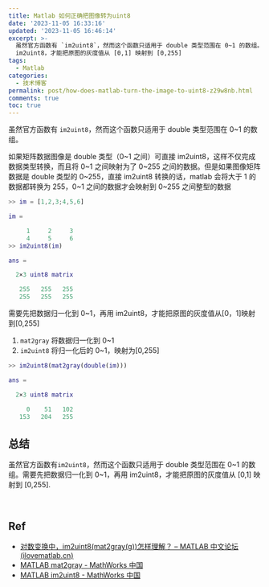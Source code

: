 ```yaml
---
title: Matlab 如何正确把图像转为uint8
date: '2023-11-05 16:33:16'
updated: '2023-11-05 16:46:14'
excerpt: >-
  虽然官方函数有 `im2uint8`，然而这个函数只适用于 double 类型范围在 0~1 的数组。需要先把数据归一化到 0~1，再用
  im2uint8，才能把原图的灰度值从 [0,1] 映射到 [0,255]
tags:
  - Matlab
categories:
  - 技术博客
permalink: post/how-does-matlab-turn-the-image-to-uint8-z29w8nb.html
comments: true
toc: true
---
```




虽然官方函数有 `im2uint8`​，然而这个函数只适用于 double 类型范围在 0~1 的数组。

如果矩阵数据图像是 double 类型（0\~1 之间）可直接 im2uint8，这样不仅完成数据类型转换，而且将 0\~1 之间映射为了 0\~255 之间的数据。但是如果图像矩阵数据是 double 类型的 0\~255，直接 im2uint8 转换的话，matlab 会将大于 1 的数据都转换为 255，0\~1 之间的数据才会映射到 0\~255 之间整型的数据

```matlab
>> im = [1,2,3;4,5,6]

im =

     1     2     3
     4     5     6
>> im2uint8(im)

ans =

  2×3 uint8 matrix

   255   255   255
   255   255   255

```

需要先把数据归一化到 0\~1，再用 im2uint8，才能把原图的灰度值从[0，1]映射到[0,255]

1. ​`mat2gray`​​ 将数据归一化到 0\~1
2. ​`im2uint8` ​将归一化后的 0\~1，映射为[0,255]

```matlab
>> im2uint8(mat2gray(double(im)))

ans =

  2×3 uint8 matrix

     0    51   102
   153   204   255
```

## 总结

虽然官方函数有`im2uint8`​，然而这个函数只适用于 double 类型范围在 0\~1 的数组。需要先把数据归一化到 0\~1，再用 im2uint8，才能把原图的灰度值从 \[0,1\] 映射到 \[0,255\].

‍

## Ref

* [对数变换中，im2uint8(mat2gray(g))怎样理解？ – MATLAB 中文论坛 (ilovematlab.cn)](https://www.ilovematlab.cn/thread-306187-1-1.html?_dsign=c5f24f59)
* [MATLAB mat2gray - MathWorks 中国](https://ww2.mathworks.cn/help/images/ref/mat2gray.html?requestedDomain=cn)
* [MATLAB im2uint8 - MathWorks 中国](https://ww2.mathworks.cn/help/images/ref/im2uint8.html?requestedDomain=cn)

‍

